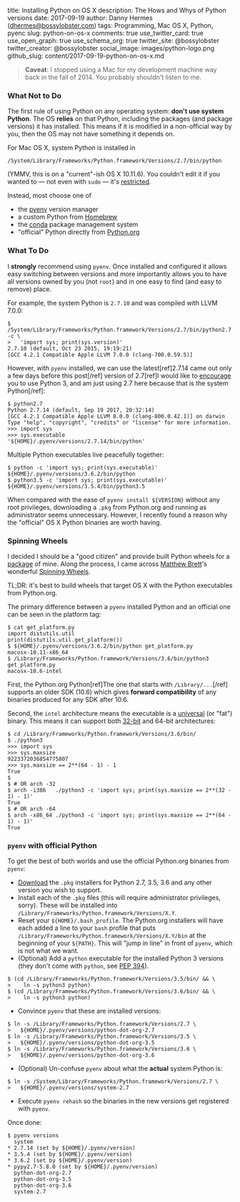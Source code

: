 title: Installing Python on OS X
description: The Hows and Whys of Python versions
date: 2017-09-19
author: Danny Hermes (dhermes@bossylobster.com)
tags: Programming, Mac OS X, Python, pyenc
slug: python-on-os-x
comments: true
use_twitter_card: true
use_open_graph: true
use_schema_org: true
twitter_site: @bossylobster
twitter_creator: @bossylobster
social_image: images/python-logo.png
github_slug: content/2017-09-19-python-on-os-x.md

> **Caveat**: I stopped using a Mac for my development machine way
> back in the fall of 2014. You probably shouldn't listen to me.

### What Not to Do

The first rule of using Python on any operating system: **don't use
system Python**. The OS **relies** on that Python, including the packages
(and package versions) it has installed. This means if it is modified in a
non-official way by you, then the OS may not have something it depends on.

For Mac OS X, system Python is installed in

```
/System/Library/Frameworks/Python.framework/Versions/2.7/bin/python
```

(YMMV, this is on a "current"-ish OS X 10.11.6). You couldn't edit it if
you wanted to &mdash; not even with `sudo` &mdash; it's [restricted][8].

Instead, most choose one of

* the [pyenv][3] version manager
* a custom Python from [Homebrew][4]
* the [conda][7] package management system
* "official" Python directly from [Python.org][6]

### What To Do

I **strongly** recommend using `pyenv`. Once installed and configured it
allows easy switching between versions and more importantly allows you
to have all versions owned by you (not `root`) and in one easy to find
(and easy to remove) place.

For example, the system Python is `2.7.10` and was compiled with LLVM 7.0.0:

```
$ /System/Library/Frameworks/Python.framework/Versions/2.7/bin/python2.7 -c \
>   'import sys; print(sys.version)'
2.7.10 (default, Oct 23 2015, 19:19:21)
[GCC 4.2.1 Compatible Apple LLVM 7.0.0 (clang-700.0.59.5)]
```

However, with `pyenv` installed, we can use the latest[ref]2.7.14 came out
only a few days before this post[/ref] version of 2.7[ref]I would like
to [encourage][10] you to use Python 3, and am just using 2.7 here
because that is the system Python[/ref]:

```
$ python2.7
Python 2.7.14 (default, Sep 19 2017, 20:32:14)
[GCC 4.2.1 Compatible Apple LLVM 8.0.0 (clang-800.0.42.1)] on darwin
Type "help", "copyright", "credits" or "license" for more information.
>>> import sys
>>> sys.executable
'${HOME}/.pyenv/versions/2.7.14/bin/python'
```

Multiple Python executables live peacefully together:

```
$ python -c 'import sys; print(sys.executable)'
${HOME}/.pyenv/versions/3.6.2/bin/python
$ python3.5 -c 'import sys; print(sys.executable)'
${HOME}/.pyenv/versions/3.5.4/bin/python3.5
```

When compared with the ease of `pyenv install ${VERSION}` without any root
privileges, downloading a `.pkg` from Python.org and running as administrator
seems unnecessary. However, I recently found a reason why the "official"
OS X Python binaries are worth having.

### Spinning Wheels

I decided I should be a "good citizen" and provide built Python
wheels for a [package][5] of mine. Along the process, I came across
[Matthew Brett][2]'s wonderful [Spinning Wheels][1].

TL;DR: it's best to build wheels that target OS X with the Python
executables from Python.org.

The primary difference between a `pyenv` installed Python and an official
one can be seen in the platform tag:

```
$ cat get_platform.py
import distutils.util
print(distutils.util.get_platform())
$ ${HOME}/.pyenv/versions/3.6.2/bin/python get_platform.py
macosx-10.11-x86_64
$ /Library/Frameworks/Python.framework/Versions/3.6/bin/python3 get_platform.py
macosx-10.6-intel
```

First, the Python.org Python[ref]The one that starts with `/Library/...`[/ref]
supports an older SDK (10.6) which gives **forward compatibility** of any
binaries produced for any SDK after 10.6.

Second, the `intel` architecture means the executable is a [universal][11]
(or "fat") binary. This means it can support both [32-bit][12] and 64-bit
architectures:

```
$ cd /Library/Frameworks/Python.framework/Versions/3.6/bin/
$ ./python3
>>> import sys
>>> sys.maxsize
9223372036854775807
>>> sys.maxsize == 2**(64 - 1) - 1
True
$
$ # OR arch -32
$ arch -i386   ./python3 -c 'import sys; print(sys.maxsize == 2**(32 - 1) - 1)'
True
$ # OR arch -64
$ arch -x86_64 ./python3 -c 'import sys; print(sys.maxsize == 2**(64 - 1) - 1)'
True
```

### `pyenv` with official Python

To get the best of both worlds and use the official Python.org binaries
from `pyenv`:

*  [Download][6] the `.pkg` installers for Python 2.7, 3.5, 3.6 and
   any other version you wish to support.
*  Install each of the `.pkg` files (this will require administrator
   privileges, sorry). These will be installed into
   `/Library/Frameworks/Python.framework/Versions/X.Y`.
*  Reset your `${HOME}/.bash_profile`. The Python.org installers will
   have each added a line to your `bash` profile that puts
   `/Library/Frameworks/Python.framework/Versions/X.Y/bin` at
   the beginning of your `${PATH}`. This will "jump in line" in front
   of `pyenv`, which is not what we want.
*  (Optional) Add a `python` executable for the installed Python 3 versions
   (they don't come with `python`, see [PEP 394][9]).

```
$ (cd /Library/Frameworks/Python.framework/Versions/3.5/bin/ && \
>    ln -s python3 python)
$ (cd /Library/Frameworks/Python.framework/Versions/3.6/bin/ && \
>    ln -s python3 python)
```

*  Convince `pyenv` that these are installed versions:

```
$ ln -s /Library/Frameworks/Python.framework/Versions/2.7 \
>   ${HOME}/.pyenv/versions/python-dot-org-2.7
$ ln -s /Library/Frameworks/Python.framework/Versions/3.5 \
>   ${HOME}/.pyenv/versions/python-dot-org-3.5
$ ln -s /Library/Frameworks/Python.framework/Versions/3.6 \
>   ${HOME}/.pyenv/versions/python-dot-org-3.6
```

*  (Optional) Un-confuse `pyenv` about what the **actual** system Python is:

```
$ ln -s /System/Library/Frameworks/Python.framework/Versions/2.7 \
>   ${HOME}/.pyenv/versions/system-2.7
```

*  Execute `pyenv rehash` so the binaries in the new versions get
   registered with `pyenv`.

Once done:

```
$ pyenv versions
  system
* 2.7.14 (set by ${HOME}/.pyenv/version)
* 3.5.4 (set by ${HOME}/.pyenv/version)
* 3.6.2 (set by ${HOME}/.pyenv/version)
* pypy2.7-5.8.0 (set by ${HOME}/.pyenv/version)
  python-dot-org-2.7
  python-dot-org-3.5
  python-dot-org-3.6
  system-2.7
```

[1]: https://github.com/MacPython/wiki/wiki/Spinning-wheels
[2]: http://matthew.dynevor.org
[3]: https://github.com/pyenv/pyenv
[4]: https://brew.sh
[5]: https://pypi.org/project/bezier/0.5.0/
[6]: https://www.python.org/downloads/mac-osx/
[7]: https://conda.io/docs/user-guide/install/macos.html
[8]: https://support.apple.com/en-us/HT204899
[9]: https://www.python.org/dev/peps/pep-0394/
[10]: https://pythonclock.org
[11]: https://en.wikipedia.org/wiki/Universal_binary
[12]: https://docs.python.org/3/library/platform.html#cross-platform

